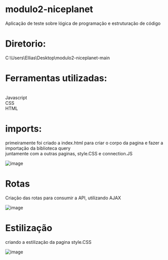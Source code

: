 # modulo2-niceplanet
Aplicação de teste sobre lógica de programação e estruturação de código

<h1>Diretorio:</h1>
C:\Users\Ellias\Desktop\modulo2-niceplanet-main

<h1> Ferramentas utilizadas:</h1> <br>
Javascript<br>
CSS<br>
HTML

<h1> imports: </h1>
primeiramente foi criado a index.html para criar o corpo da pagina e fazer a importação da biblioteca query <br>
juntamente com a outras paginas, style.CSS e connection.JS <br>

![image](https://user-images.githubusercontent.com/56983572/174454815-0e8fb7b8-a6e3-4675-a27c-71741b93399a.png)


<h1> Rotas </h1>
Criação das rotas para consumir a API, utilizando AJAX

![image](https://user-images.githubusercontent.com/56983572/174455451-90185633-b07f-416f-841c-d2ca27c79075.png)

<h1> Estilização </h1>

criando a estilização da pagina style.CSS 

![image](https://user-images.githubusercontent.com/56983572/174455521-68ea5636-b8db-4151-b445-428fa87f7efe.png)

